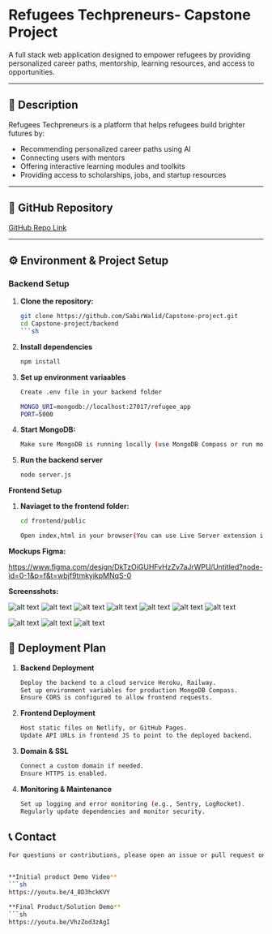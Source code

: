 # Refugees Techpreneurs- Capstone Project

A full stack web application designed to empower refugees by providing personalized career paths, mentorship, learning resources, and access to opportunities.

---

## 📖 Description

Refugees Techpreneurs is a platform that helps refugees build brighter futures by:
- Recommending personalized career paths using AI
- Connecting users with mentors
- Offering interactive learning modules and toolkits
- Providing access to scholarships, jobs, and startup resources

---

## 🔗 GitHub Repository

[GitHub Repo Link](https://github.com/SabirWalid/Capstone-project) 

---

## ⚙️ Environment & Project Setup

### **Backend Setup**
1. **Clone the repository:**
   ```sh
   git clone https://github.com/SabirWalid/Capstone-project.git
   cd Capstone-project/backend
   ```sh

2. **Install dependencies**
   ```sh
   npm install

3. **Set up environment variaables**
   ```sh
   Create .env file in your backend folder

   MONGO_URI=mongodb://localhost:27017/refugee_app
   PORT=5000

4. **Start MongoDB:**
   ```sh
   Make sure MongoDB is running locally (use MongoDB Compass or run mongod).
5. **Run the backend server**
   ```sh
   node server.js

**Frontend Setup**

1. **Naviaget to the frontend folder:**
   ```sh
   cd frontend/public

   Open index,html in your browser(You can use Live Server extension in VS Code for a better experience.)

**Mockups Figma:**

https://www.figma.com/design/DkTzOiGUHFvHzZv7aJrWPU/Untitled?node-id=0-1&p=f&t=wbjf9tmkyikpMNqS-0

**Screensshots:**

![alt text](<Screenshot 2025-06-09 165207.png>) ![alt text](<Screenshot 2025-06-09 165304.png>) ![alt text](<Screenshot 2025-06-09 164953.png>) ![alt text](<Screenshot 2025-06-09 165030.png>) ![alt text](<Screenshot 2025-06-09 165059.png>) ![alt text](<Screenshot 2025-06-09 165132.png>)
![alt text](<Screenshot 2025-06-09 182840.png>)

![alt text](<bad dash.png>) ![alt text](<excellent dash.png>)
![alt text](noscrol.png)


## 🚀 **Deployment Plan**

1. **Backend Deployment**
   ```sh
   Deploy the backend to a cloud service Heroku, Railway.
   Set up environment variables for production MongoDB Compass.
   Ensure CORS is configured to allow frontend requests.

2. **Frontend Deployment**
   ```sh
   Host static files on Netlify, or GitHub Pages.
   Update API URLs in frontend JS to point to the deployed backend.

3. **Domain & SSL**
   ```sh
   Connect a custom domain if needed.
   Ensure HTTPS is enabled.

4. **Monitoring & Maintenance**
   ```sh
   Set up logging and error monitoring (e.g., Sentry, LogRocket).
   Regularly update dependencies and monitor security.

## 📞 **Contact**
   ```sh
   For questions or contributions, please open an issue or pull request on the GitHub repo https://github.com/SabirWalid/Capstone-project.


**Initial product Demo Video**
   ```sh
   https://youtu.be/4_8D3hckKVY

**Final Product/Solution Demo**
   ```sh
   https://youtu.be/VhzZod3zAgI